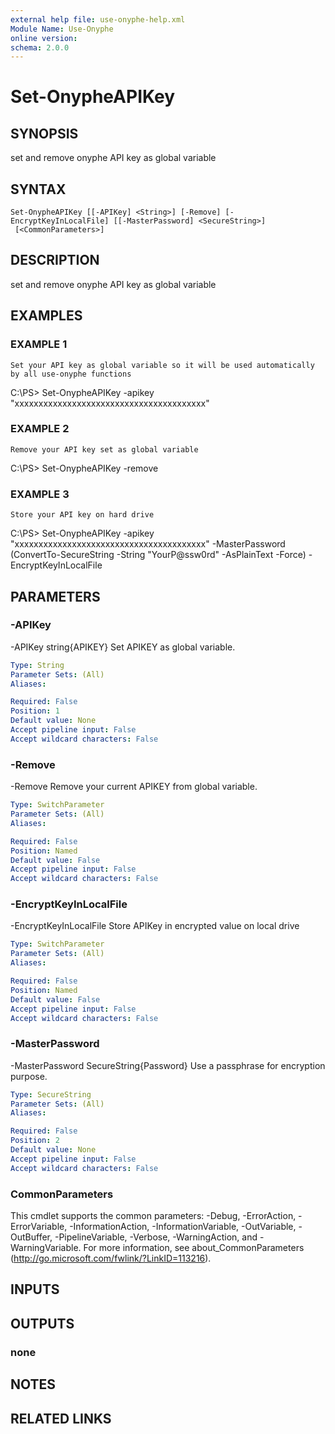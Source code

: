 ```yaml
---
external help file: use-onyphe-help.xml
Module Name: Use-Onyphe
online version:
schema: 2.0.0
---
```


# Set-OnypheAPIKey

## SYNOPSIS
set and remove onyphe API key as global variable

## SYNTAX

```
Set-OnypheAPIKey [[-APIKey] <String>] [-Remove] [-EncryptKeyInLocalFile] [[-MasterPassword] <SecureString>]
 [<CommonParameters>]
```

## DESCRIPTION
set and remove onyphe API key as global variable

## EXAMPLES

### EXAMPLE 1
```
Set your API key as global variable so it will be used automatically by all use-onyphe functions
```

C:\PS\> Set-OnypheAPIKey -apikey "xxxxxxxxxxxxxxxxxxxxxxxxxxxxxxxxxxxxxxxx"

### EXAMPLE 2
```
Remove your API key set as global variable
```

C:\PS\> Set-OnypheAPIKey -remove

### EXAMPLE 3
```
Store your API key on hard drive
```

C:\PS\> Set-OnypheAPIKey -apikey "xxxxxxxxxxxxxxxxxxxxxxxxxxxxxxxxxxxxxxxx" -MasterPassword (ConvertTo-SecureString -String "YourP@ssw0rd" -AsPlainText -Force) -EncryptKeyInLocalFile

## PARAMETERS

### -APIKey
-APIKey string{APIKEY}
Set APIKEY as global variable.

```yaml
Type: String
Parameter Sets: (All)
Aliases:

Required: False
Position: 1
Default value: None
Accept pipeline input: False
Accept wildcard characters: False
```

### -Remove
-Remove
Remove your current APIKEY from global variable.

```yaml
Type: SwitchParameter
Parameter Sets: (All)
Aliases:

Required: False
Position: Named
Default value: False
Accept pipeline input: False
Accept wildcard characters: False
```

### -EncryptKeyInLocalFile
-EncryptKeyInLocalFile
Store APIKey in encrypted value on local drive

```yaml
Type: SwitchParameter
Parameter Sets: (All)
Aliases:

Required: False
Position: Named
Default value: False
Accept pipeline input: False
Accept wildcard characters: False
```

### -MasterPassword
-MasterPassword SecureString{Password}
Use a passphrase for encryption purpose.

```yaml
Type: SecureString
Parameter Sets: (All)
Aliases:

Required: False
Position: 2
Default value: None
Accept pipeline input: False
Accept wildcard characters: False
```

### CommonParameters
This cmdlet supports the common parameters: -Debug, -ErrorAction, -ErrorVariable, -InformationAction, -InformationVariable, -OutVariable, -OutBuffer, -PipelineVariable, -Verbose, -WarningAction, and -WarningVariable.
For more information, see about_CommonParameters (http://go.microsoft.com/fwlink/?LinkID=113216).

## INPUTS

## OUTPUTS

### none
## NOTES

## RELATED LINKS
